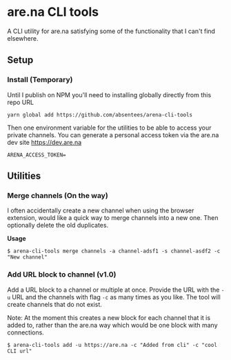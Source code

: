 # are.na CLI tools

A CLI utility for are.na satisfying some of the functionality that I can't find elsewhere. 

## Setup

### Install (Temporary)

Until I publish on NPM you'll need to installing globally directly from this repo URL

```
yarn global add https://github.com/absentees/arena-cli-tools
```


Then one environment variable for the utilities to be able to access your private channels.
You can generate a personal access token via the are.na dev site https://dev.are.na

```
ARENA_ACCESS_TOKEN=
```

## Utilities 
### Merge channels (On the way)

I often accidentally create a new channel when using the browser extension, would like a quick way to merge channels into a new one. Then optionally delete the old duplicates.

**Usage**
```
$ arena-cli-tools merge channels -a channel-adsf1 -s channel-asdf2 -c "New channel"
```


### Add URL block to channel (v1.0)

Add a URL block to a channel or multiple at once. Provide the URL with the `-u` URL and the channels with flag `-c` as many times as you like. 
The tool will create channels that do not exist.

Note: At the moment this creates a new block for each channel that it is added to, rather than the are.na way which would be one block with many connections.

```
$ arena-cli-tools add -u https://are.na -c "Added from cli" -c "cool CLI url"
```
